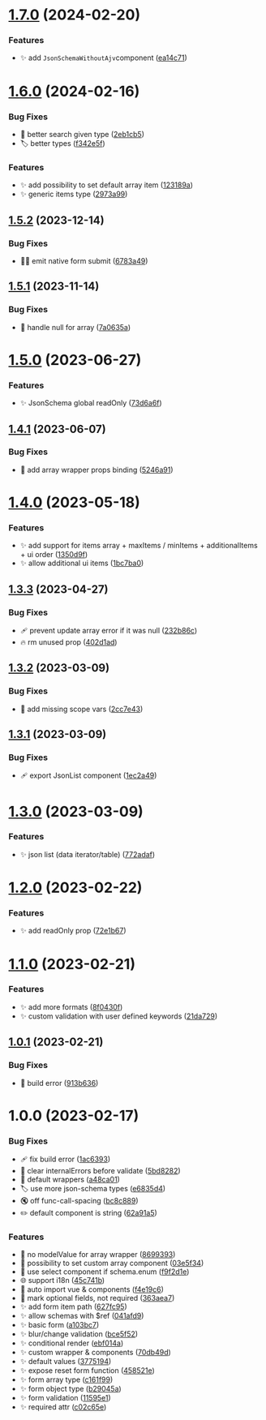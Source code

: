 # [1.7.0](https://github.com/morgbn/j2u/compare/v1.6.0...v1.7.0) (2024-02-20)


### Features

* :sparkles: add `JsonSchemaWithoutAjv`component ([ea14c71](https://github.com/morgbn/j2u/commit/ea14c71552cc1387d5270e180713fa8bac936f75))

# [1.6.0](https://github.com/morgbn/j2u/compare/v1.5.2...v1.6.0) (2024-02-16)


### Bug Fixes

* :art: better search given type ([2eb1cb5](https://github.com/morgbn/j2u/commit/2eb1cb5f0c62fa95f9e6a4e983ddbbd540c9c7e3))
* :label: better types ([f342e5f](https://github.com/morgbn/j2u/commit/f342e5f30c06a38a625a8bcbe43079059d39f9f1))


### Features

* :sparkles: add possibility to set default array item ([123189a](https://github.com/morgbn/j2u/commit/123189a4bb384cde56a0f6acb2e73f4c808116ee))
* :sparkles: generic items type ([2973a99](https://github.com/morgbn/j2u/commit/2973a999ece1186f2ec1e748eb7cf3ed66c201c1))

## [1.5.2](https://github.com/morgbn/j2u/compare/v1.5.1...v1.5.2) (2023-12-14)


### Bug Fixes

* :technologist: emit native form submit ([6783a49](https://github.com/morgbn/j2u/commit/6783a496614f61d416aabcfe93970f9109b6ff98))

## [1.5.1](https://github.com/morgbn/j2u/compare/v1.5.0...v1.5.1) (2023-11-14)


### Bug Fixes

* :bug: handle null for array ([7a0635a](https://github.com/morgbn/j2u/commit/7a0635a541b7b7663e4cf086d7145066c90d661e))

# [1.5.0](https://github.com/morgbn/j2u/compare/v1.4.1...v1.5.0) (2023-06-27)


### Features

* :sparkles: JsonSchema global readOnly ([73d6a6f](https://github.com/morgbn/j2u/commit/73d6a6fb9f62f963e031ad547eed72e193690249))

## [1.4.1](https://github.com/morgbn/j2u/compare/v1.4.0...v1.4.1) (2023-06-07)


### Bug Fixes

* :bug: add array wrapper props binding ([5246a91](https://github.com/morgbn/j2u/commit/5246a91e321c53fe54d5cabb8df1b6b31a8b17e6))

# [1.4.0](https://github.com/morgbn/j2u/compare/v1.3.3...v1.4.0) (2023-05-18)


### Features

* :sparkles: add support for items array + maxItems / minItems + additionalItems + ui order ([1350d9f](https://github.com/morgbn/j2u/commit/1350d9fb14a7da72d509738c7acd7556d4e17227))
* :sparkles: allow additional ui items ([1bc7ba0](https://github.com/morgbn/j2u/commit/1bc7ba0e207e91ae40458fd3dfea9f96df15c9f3))

## [1.3.3](https://github.com/morgbn/j2u/compare/v1.3.2...v1.3.3) (2023-04-27)


### Bug Fixes

* :adhesive_bandage: prevent update array error if it was null ([232b86c](https://github.com/morgbn/j2u/commit/232b86cddd1f053d1cb07a61eaab694cb9266ce9))
* :fire: rm unused prop ([402d1ad](https://github.com/morgbn/j2u/commit/402d1ad8671032da42f8cb8f76d936ed14ab7199))

## [1.3.2](https://github.com/morgbn/j2u/compare/v1.3.1...v1.3.2) (2023-03-09)


### Bug Fixes

* :art: add missing scope vars ([2cc7e43](https://github.com/morgbn/j2u/commit/2cc7e4325ec41aad15c0d9fad71c1b210a7597b1))

## [1.3.1](https://github.com/morgbn/j2u/compare/v1.3.0...v1.3.1) (2023-03-09)


### Bug Fixes

* :adhesive_bandage: export JsonList component ([1ec2a49](https://github.com/morgbn/j2u/commit/1ec2a498317e1836e833db2dc4c83e5f4011c1fc))

# [1.3.0](https://github.com/morgbn/j2u/compare/v1.2.0...v1.3.0) (2023-03-09)


### Features

* :sparkles: json list (data iterator/table) ([772adaf](https://github.com/morgbn/j2u/commit/772adafab90056387d68979c377a2c3df2439088))

# [1.2.0](https://github.com/morgbn/j2u/compare/v1.1.0...v1.2.0) (2023-02-22)


### Features

* :sparkles: add readOnly prop ([72e1b67](https://github.com/morgbn/j2u/commit/72e1b67804a078d21a52bf3f67eab18fb04d26d6))

# [1.1.0](https://github.com/morgbn/j2u/compare/v1.0.1...v1.1.0) (2023-02-21)


### Features

* :sparkles: add more formats ([8f0430f](https://github.com/morgbn/j2u/commit/8f0430f7478283e3f6e9946c33683ddd38f98649))
* :sparkles: custom validation with user defined keywords ([21da729](https://github.com/morgbn/j2u/commit/21da7299a191a4863757e641823797e4a3d4169d))

## [1.0.1](https://github.com/morgbn/j2u/compare/v1.0.0...v1.0.1) (2023-02-21)


### Bug Fixes

* :bug: build error ([913b636](https://github.com/morgbn/j2u/commit/913b636c2a4bd362c61fedc78273fd81f62a2231))

# 1.0.0 (2023-02-17)


### Bug Fixes

* :adhesive_bandage: fix build error ([1ac6393](https://github.com/morgbn/j2u/commit/1ac6393f7f6d044191471549de5d12da5e27f3ee))
* :bug: clear internalErrors before validate ([5bd8282](https://github.com/morgbn/j2u/commit/5bd8282419e1779b30d592b70f0e002d17f9fabe))
* :bug: default wrappers ([a48ca01](https://github.com/morgbn/j2u/commit/a48ca017d6db574182420d4738095a41e4147719))
* :label: use more json-schema types ([e6835d4](https://github.com/morgbn/j2u/commit/e6835d4b36ff06d2e93a794b8f83972654b3caea))
* :mute: off func-call-spacing ([bc8c889](https://github.com/morgbn/j2u/commit/bc8c889ea9af79d95a88fd93b27fd3b6d2f4f1df))
* :pencil2: default component is string ([62a91a5](https://github.com/morgbn/j2u/commit/62a91a583c239db5f37b328eed46a4430f7214ea))


### Features

* :art: no modelValue for array wrapper ([8699393](https://github.com/morgbn/j2u/commit/8699393397753f6af25f352bbf8ce896385a8f52))
* :art: possibility to set custom array component ([03e5f34](https://github.com/morgbn/j2u/commit/03e5f3473e9d9ee1d454420603765accc98ac35e))
* :art: use select component if schema.enum ([f9f2d1e](https://github.com/morgbn/j2u/commit/f9f2d1e1ceeafc95459e0d0fe9fac3ddbd4e11c5))
* :globe_with_meridians: support i18n ([45c741b](https://github.com/morgbn/j2u/commit/45c741bbb9bfb10b57f75f6d140342dfd87966dd))
* :hammer: auto import vue & components ([f4e19c6](https://github.com/morgbn/j2u/commit/f4e19c611c73e189a021fcf2cc4e5ec01105c73f))
* :lipstick: mark optional fields, not required ([363aea7](https://github.com/morgbn/j2u/commit/363aea77bd02c5a2c7b1d4dbec06697c996d1d9b))
* :sparkles: add form item path ([627fc95](https://github.com/morgbn/j2u/commit/627fc95ecd64f287b0fc5ad2f03b1be972c09c69))
* :sparkles: allow schemas with $ref ([041afd9](https://github.com/morgbn/j2u/commit/041afd9de95ed0922dad9c46a98c9b4cfdd45a35))
* :sparkles: basic form ([a103bc7](https://github.com/morgbn/j2u/commit/a103bc70d2b8cbab55bb0d1638844d8edce42447))
* :sparkles: blur/change validation ([bce5f52](https://github.com/morgbn/j2u/commit/bce5f5253945857155a965747fe620de29f32a34))
* :sparkles: conditional render ([ebf014a](https://github.com/morgbn/j2u/commit/ebf014af5c8ccea122c577a2d68d7cf3b1cb42cb))
* :sparkles: custom wrapper & components ([70db49d](https://github.com/morgbn/j2u/commit/70db49dba7a1b2816b486f15725e103c51cfb803))
* :sparkles: default values ([3775194](https://github.com/morgbn/j2u/commit/37751944b86c13cc06dbbc1f831e1ebd382b344d))
* :sparkles: expose reset form function ([458521e](https://github.com/morgbn/j2u/commit/458521e5a58dd2cf4706832c57ac7c97a3d9ca16))
* :sparkles: form array type ([c161f99](https://github.com/morgbn/j2u/commit/c161f9968a30c042d7a7babb86e1cff6e10b092e))
* :sparkles: form object type ([b29045a](https://github.com/morgbn/j2u/commit/b29045afc7d14bd61a6a315ebcb784997599377c))
* :sparkles: form validation ([11595e1](https://github.com/morgbn/j2u/commit/11595e18262cda0a691a0a3ef489671f9cb5afdd))
* :sparkles: required attr ([c02c65e](https://github.com/morgbn/j2u/commit/c02c65ef51c31996f8ca9e4ac7b9a02706303e60))

